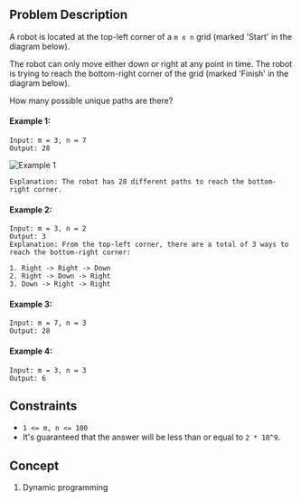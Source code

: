## Problem Description

A robot is located at the top-left corner of a `m x n` grid (marked 'Start' in the diagram below).

The robot can only move either down or right at any point in time. The robot is trying to reach the bottom-right corner of the grid (marked 'Finish' in the diagram below).

How many possible unique paths are there?

#### Example 1:
```plaintext
Input: m = 3, n = 7
Output: 28
```
![Example 1](https://assets.leetcode.com/uploads/2018/10/22/robot_maze.png)
```plaintext
Explanation: The robot has 28 different paths to reach the bottom-right corner.
```
#### Example 2:
```plaintext
Input: m = 3, n = 2
Output: 3
Explanation: From the top-left corner, there are a total of 3 ways to reach the bottom-right corner:

1. Right -> Right -> Down
2. Right -> Down -> Right
3. Down -> Right -> Right
```
#### Example 3:
```plaintext
Input: m = 7, n = 3
Output: 28
```
#### Example 4:
```plaintext
Input: m = 3, n = 3
Output: 6
```
## Constraints

- `1 <= m, n <= 100`
- It's guaranteed that the answer will be less than or equal to `2 * 10^9`.

## Concept
1. Dynamic programming
